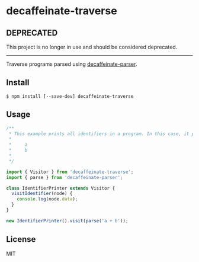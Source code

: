 # decaffeinate-traverse

## DEPRECATED

This project is no longer in use and should be considered deprecated.

---

Traverse programs parsed using [decaffeinate-parser][decaffeinate-parser].

## Install

```
$ npm install [--save-dev] decaffeinate-traverse
```

## Usage

```js
/**
 * This example prints all identifiers in a program. In this case, it prints:
 *
 *     a
 *     b
 *
 */

import { Visitor } from 'decaffeinate-traverse';
import { parse } from 'decaffeinate-parser';

class IdentifierPrinter extends Visitor {
  visitIdentifier(node) {
    console.log(node.data);
  }
}

new IdentifierPrinter().visit(parse('a + b'));
```

## License

MIT


[decaffeinate-parser]: https://github.com/eventualbuddha/decaffeinate-parser
